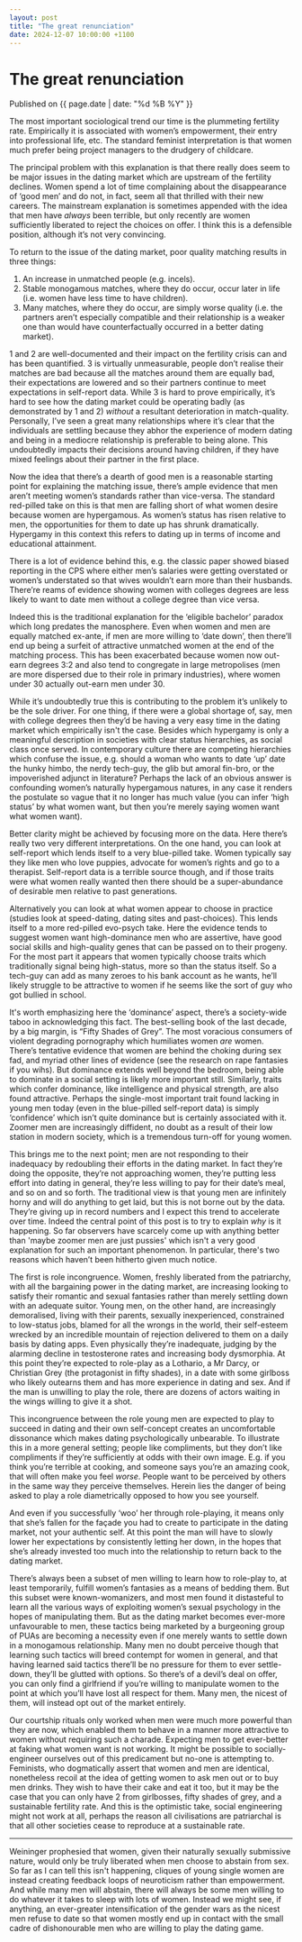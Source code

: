 ```yaml
---
layout: post
title: "The great renunciation"
date: 2024-12-07 10:00:00 +1100
---
```


# The great renunciation

<span class="publish-date"> Published on  {{ page.date | date: "%d %B %Y" }}

The most important sociological trend our time is the plummeting fertility rate. Empirically it is associated with women’s empowerment, their entry into professional life, etc. The standard feminist interpretation is that women much prefer being project managers to the drudgery of childcare.  

The principal problem with this explanation is that there really does seem to be major issues in the dating market which are upstream of the fertility declines. Women spend a lot of time complaining about the disappearance of ‘good men’ and do not, in fact, seem all that thrilled with their new careers. The mainstream explanation is sometimes appended with the idea that men have *always* been terrible, but only recently are women sufficiently liberated to reject the choices on offer. I think this is a defensible position, although it’s not very convincing.

To return to the issue of the dating market, poor quality matching results in three things:
1.	An increase in unmatched people (e.g. incels).
2.	Stable monogamous matches, where they do occur, occur later in life (i.e. women have less time to have children).
3.	Many matches, where they do occur, are simply worse quality (i.e. the partners aren’t especially compatible and their relationship is a weaker one than would have counterfactually occurred in a better dating market).

1 and 2 are well-documented and their impact on the fertility crisis can and has been quantified. 3 is virtually unmeasurable, people don’t realise their matches are bad because all the matches around them are equally bad, their expectations are lowered and so their partners continue to meet expectations in self-report data. 
While 3 is hard to prove empirically, it’s hard to see how the dating market could be operating badly (as demonstrated by 1 and 2) *without* a resultant deterioration in match-quality. Personally, I’ve seen a great many relationships where it’s clear that the individuals are settling because they abhor the experience of modern dating and being in a mediocre relationship is preferable to being alone. This undoubtedly impacts their decisions around having children, if they have mixed feelings about their partner in the first place.  

Now the idea that there’s a dearth of good men is a reasonable starting point for explaining the matching issue, there’s ample evidence that men aren’t meeting women’s standards rather than vice-versa. The standard red-pilled take on this is that men are falling short of what women desire because women are hypergamous. As women’s status has risen relative to men, the opportunities for them to date up has shrunk dramatically. Hypergamy in this context this refers to dating up in terms of income and educational attainment. 

There is a lot of evidence behind this, e.g. the classic paper showed biased reporting in the CPS where either men’s salaries were getting overstated or women’s understated so that wives wouldn’t earn more than their husbands. There’re reams of evidence showing women with colleges degrees are less likely to want to date men without a college degree than vice versa. 

Indeed this is the traditional explanation for the ‘eligible bachelor’ paradox which long predates the manosphere. Even when women and men  are equally matched ex-ante, if men are more willing to ‘date down’, then there’ll end up being a surfeit of attractive unmatched women at the end of the matching process. This has been exacerbated because women now out-earn degrees 3:2 and also tend to congregate in large metropolises (men are more dispersed due to their role in primary industries), where women under 30 actually out-earn men under 30.

While it’s undoubtedly true this is contributing to the problem it’s unlikely to be the sole driver. For one thing, if there were a global shortage of, say, men with college degrees then they’d be having a very easy time in the dating market which empirically isn't the case. Besides which hypergamy is only a meaningful description in societies with clear status hierarchies, as social class once served. In contemporary culture there are competing hierarchies which confuse the issue, e.g. should a woman who wants to date ‘up’ date the hunky himbo, the nerdy tech-guy, the glib but amoral fin-bro, or the impoverished adjunct in literature? Perhaps the lack of an obvious answer is confounding women’s naturally hypergamous natures, in any case it renders the postulate so vague that it no longer has much value (you can infer ‘high status’ by what women want, but then you’re merely saying women want what women want). 

Better clarity might be achieved by focusing more on the data. Here there’s really two very different interpretations. On the one hand, you can look at self-report which lends itself to a very blue-pilled take. Women typically say they like men who love puppies, advocate for women’s rights and go to a therapist. Self-report data is a terrible source though, and if those traits were what women really wanted then there should be a super-abundance of desirable men relative to past generations. 

Alternatively you can look at what women appear to choose in practice (studies look at speed-dating, dating sites and past-choices). This lends itself to a more red-pilled evo-psych take. Here the evidence tends to suggest women want high-dominance men who are assertive, have good social skills and high-quality genes that can be passed on to their progeny. For the most part it appears that women typically choose traits which traditionally signal being high-status, more so than the status itself. So a tech-guy can add as many zeroes to his bank account as he wants, he’ll likely struggle to be attractive to women if he seems like the sort of guy who got bullied in school.

It's worth emphasizing here the ‘dominance’ aspect, there’s a society-wide taboo in acknowledging this fact. The best-selling book of the last decade, by a big margin, is “Fifty Shades of Grey”. The most voracious consumers of violent degrading pornography which humiliates women *are* women. There’s tentative evidence that women are behind the choking during sex fad, and myriad other lines of evidence (see the research on rape fantasies if you wihs).  But dominance extends well beyond the bedroom, being able to dominate in a social setting is likely more important still. Similarly, traits which confer dominance, like intelligence and physical strength, are also found attractive. Perhaps the single-most important trait found lacking in young men today (even in the blue-pilled self-report data) is simply ‘confidence’ which isn’t quite dominance but is certainly associated with it. Zoomer men are increasingly diffident, no doubt as a result of their low station in modern society, which is a tremendous turn-off for young women. 

This brings me to the next point; men are not responding to their inadequacy by redoubling their efforts in the dating market. In fact they’re doing the opposite, they’re not approaching women, they’re putting less effort into dating in general, they’re less willing to pay for their date’s meal, and so on and so forth. The traditional view is that young men are infinitely horny and will do anything to get laid, but this is not borne out by the data. They’re giving up in record numbers and I expect this trend to accelerate over time. Indeed the central point of this post is to try to explain *why* is it happening. So far observers have scarcely come up with anything better than 'maybe zoomer men are just pussies' which isn't a very good explanation for such an important phenomenon. In particular, there's two reasons which haven’t been hitherto given much notice. 

The first is role incongruence. Women, freshly liberated from the patriarchy, with all the bargaining power in the dating market, are increasing looking to satisfy their romantic and sexual fantasies rather than merely settling down with an adequate suitor. Young men, on the other hand, are increasingly demoralised, living with their parents, sexually inexperienced, constrained to low-status jobs, blamed for all the wrongs in the world, their self-esteem wrecked by an incredible mountain of rejection delivered to them on a daily basis by dating apps. Even physically they’re inadequate, judging by the alarming decline in testosterone rates and increasing body dysmorphia. At this point they’re expected to role-play as a Lothario, a Mr Darcy, or Christian Grey (the protagonist in fifty shades), in a date with some girlboss who likely outearns them and has more experience in dating and sex. And if the man is unwilling to play the role, there are dozens of actors waiting in the wings willing to give it a shot. 

This incongruence between the role young men are expected to play to succeed in dating and their own self-concept creates an uncomfortable dissonance which makes dating psychologically unbearable. To illustrate this in a more general setting; people like compliments, but they don’t like compliments if they’re sufficiently at odds with their own image. E.g. if you think you’re terrible at cooking, and someone says you’re an amazing cook, that will often make you feel *worse*. People want to be perceived by others in the same way they perceive themselves. Herein lies the danger of being asked to play a role diametrically opposed to how you see yourself.

And even if you successfully ‘woo’ her through role-playing, it means only that she’s fallen for the façade you had to create to participate in the dating market, not your authentic self. At this point the man will have to slowly lower her expectations by consistently letting her down, in the hopes that she’s already invested too much into the relationship to return back to the dating market.

There’s always been a subset of men willing to learn how to role-play to, at least temporarily, fulfill women’s fantasies as a means of bedding them. But this subset were known-womanizers, and most men found it distasteful to learn all the various ways of exploiting women’s sexual psychology in the hopes of manipulating them. But as the dating market becomes ever-more unfavourable to men, these tactics being marketed by a burgeoning group of PUAs are becoming a necessity even if one merely wants to settle down in a monogamous relationship. Many men no doubt perceive though that learning such tactics will breed contempt for women in general, and that having learned said tactics there’ll be no pressure for them to ever settle-down, they’ll be glutted with options. So there’s of a devil’s deal on offer, you can only find a girlfriend if you’re willing to manipulate women to the point at which you’ll have lost all respect for them. Many men, the nicest of them, will instead opt out of the market entirely. 

Our courtship rituals only worked when men were much more powerful than they are now, which enabled them to behave in a manner more attractive to women without requiring such a charade. Expecting men to get ever-better at faking what women want is not working.  It might be possible to socially-engineer ourselves out of this predicament but no-one is attempting to. Feminists, who dogmatically assert that women and men are identical, nonetheless recoil at the idea of getting women to ask men out or to buy men drinks. They wish to have their cake and eat it too, but it may be the case that you can only have 2 from girlbosses, fifty shades of grey, and a sustainable fertility rate. And this is the optimistic take, social engineering might not work at all, perhaps the reason all civilisations are patriarchal is that all other societies cease to reproduce at a sustainable rate.  

*** 

Weininger prophesied that women, given their naturally sexually submissive nature, would only be truly liberated when men choose to abstain from sex. So far as I can tell this isn't happening, cliques of young single women are instead creating feedback loops of neuroticism rather than empowerment. And while many men will abstain, there will always be some men willing to do whatever it takes to sleep with lots of women. Instead we might see, if anything, an ever-greater intensification of the gender wars as the nicest men refuse to date so that women mostly end up in contact with the small cadre of dishonourable men who are willing to play the dating game.  

